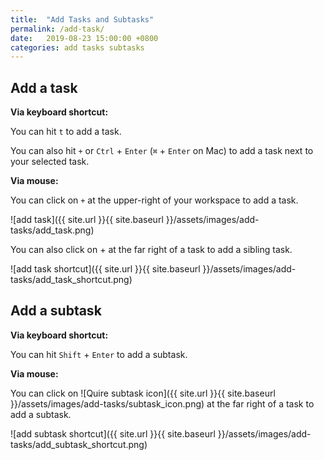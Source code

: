 ```yaml
---
title:  "Add Tasks and Subtasks"
permalink: /add-task/
date:   2019-08-23 15:00:00 +0800
categories: add tasks subtasks
---
```

## Add a task

**Via keyboard shortcut:** 

You can hit `t` to add a task.

You can also hit `+` or `Ctrl` + `Enter` (`⌘` + `Enter` on Mac) to add a task next to your selected task.

**Via mouse:**

You can click on `+` at the upper-right of your workspace to add a task.

![add task]({{ site.url }}{{ site.baseurl }}/assets/images/add-tasks/add_task.png)

You can also click on + at the far right of a task to add a sibling task.

![add task shortcut]({{ site.url }}{{ site.baseurl }}/assets/images/add-tasks/add_task_shortcut.png)


## Add a subtask

**Via keyboard shortcut:**

You can hit `Shift` + `Enter` to add a subtask.

**Via mouse:**

You can click on ![Quire subtask icon]({{ site.url }}{{ site.baseurl }}/assets/images/add-tasks/subtask_icon.png) at the far right of a task to add a subtask.


![add subtask shortcut]({{ site.url }}{{ site.baseurl }}/assets/images/add-tasks/add_subtask_shortcut.png)